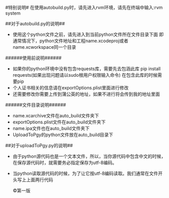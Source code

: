 #特别说明#
在使用autobuild.py时，请先进入rvm环境，请先在终端中输入:rvm system

##对于autobuild.py的说明##
- 使用这个python文件之前，请先进入到当前python文件所在文件目录下面
即通常情况下，python文件地址和工程name.xcodeproj或者name.xcworkspace同一个目录

######使用前说明######
- 如果你的python环境中没有包含requests库，需要先去包涵此库 pip install requests(如果出现问题请以sudo根用户权限输入命令)
在包含此库的时候需要pip
- 个人证书相关的信息请在exportOptions.plist里面进行修改
- 还需要修改你需要上传到蒲公英的地址，如果不进行将会传到我的地址里面

######文件目录说明######
- name.xcarchive文件在auto_build文件夹下
- exportOptions.plist文件在auto_build文件夹下
- name.ipa文件也在auto_build文件夹下
- UploadToPgy的python文件放在auto_build目录下

##对于uploadToPgy.py的说明##
- 由于python源代码也是一个文本文件，所以，当你源代码中包含中文的时候，在保存源代码时，就需要务必指定保存为utf-8编码。

- 当python读取源代码的时候，为了让它按utf-8编码读取。我们通常在文件开头写上上面两行代码




	&copy;第一版

